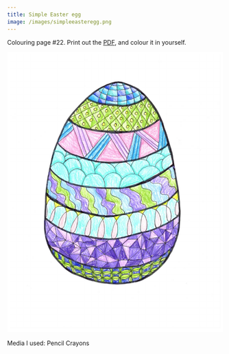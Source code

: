 ```yaml
---
title: Simple Easter egg
image: /images/simpleeasteregg.png
---
```

Colouring page #22. Print out the [PDF], and colour it in yourself.

![png]

Media I used: Pencil Crayons

[png]: /images/simpleeasteregg.png
[PDF]: /images/simpleeasteregg.pdf
